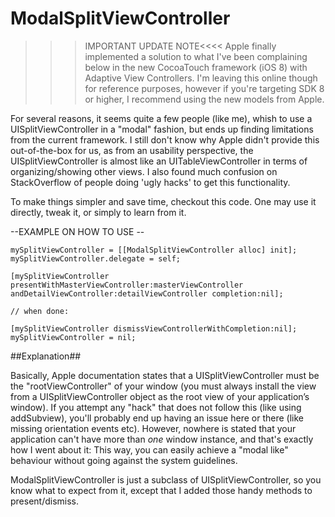 ModalSplitViewController
============

>>>IMPORTANT UPDATE NOTE<<<<
Apple finally implemented a solution to what I've been complaining below in the new CocoaTouch framework (iOS 8) with Adaptive View Controllers. I'm leaving this online though for reference purposes, however if you're targeting SDK 8 or higher, I recommend using the new models from Apple.


For several reasons, it seems quite a few people (like me), whish to use a UISplitViewController in a "modal" fashion, but ends up finding limitations from the current framework. I still don't know why Apple didn't provide this out-of-the-box for us, as from an usability perspective, the UISplitViewController is almost like an UITableViewController in terms of organizing/showing other views. I also found much confusion on StackOverflow of people doing 'ugly hacks' to get this functionality.

To make things simpler and save time, checkout this code. One may use it directly, tweak it, or simply to learn from it.

--EXAMPLE ON HOW TO USE --

	mySplitViewController = [[ModalSplitViewController alloc] init];
	mySplitViewController.delegate = self;

	[mySplitViewController presentWithMasterViewController:masterViewController andDetailViewController:detailViewController completion:nil];

	// when done:

	[mySplitViewController dismissViewControllerWithCompletion:nil];
	mySplitViewController = nil;

##Explanation##

Basically, Apple documentation states that a UISplitViewController must be the "rootViewController" of your window (you must always install the view from a UISplitViewController object as the root view of your application’s window). If you attempt any "hack" that does not follow this (like using addSubview), you'll probably end up having an issue here or there (like missing orientation events etc). However, nowhere is stated that your application can't have more than *one* window instance, and that's exactly how I went about it: This way, you can easily achieve a "modal like" behaviour without going against the system guidelines.

ModalSplitViewController is just a subclass of UISplitViewController, so you know what to expect from it, except that I added those handy methods to present/dismiss.
